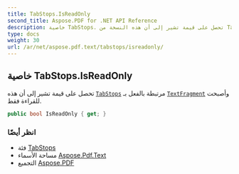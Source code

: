 ```yaml
---
title: TabStops.IsReadOnly
second_title: Aspose.PDF for .NET API Reference
description: خاصية TabStops. تحصل على قيمة تشير إلى أن هذه النسخة من TabStops مرتبطة بالفعل بـ TextFragment وأصبحت للقراءة فقط
type: docs
weight: 30
url: /ar/net/aspose.pdf.text/tabstops/isreadonly/
---
```

## خاصية TabStops.IsReadOnly

تحصل على قيمة تشير إلى أن هذه [`TabStops`](../) مرتبطة بالفعل بـ [`TextFragment`](../../textfragment/) وأصبحت للقراءة فقط.

```csharp
public bool IsReadOnly { get; }
```

### انظر أيضًا

* فئة [TabStops](../)
* مساحة الأسماء [Aspose.Pdf.Text](../../../aspose.pdf.text/)
* التجميع [Aspose.PDF](../../../)